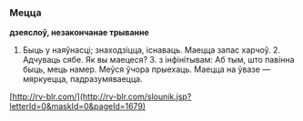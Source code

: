 ### Мецца
**дзеяслоў, незакончанае трыванне**

1. Быць у наяўнасці; знаходзіцца, існаваць. Маецца запас харчоў. 2. Адчуваць сябе. Як вы маецеся? 3. з інфінітывам: Аб тым, што павінна быць, мець намер. Меўся ўчора прыехаць. Маецца на ўвазе — мяркуецца, падразумяваецца.

<a rel="author">[http://rv-blr.com/](http://rv-blr.com/slounik.jsp?letterId=0&maskId=0&pageId=1679)</a>
